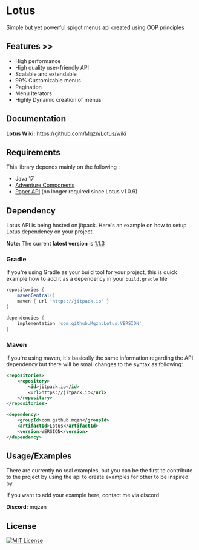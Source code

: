 # Lotus

Simple but yet powerful spigot menus api created using OOP principles

## Features >>

- High performance
- High quality user-friendly API
- Scalable and extendable
- 99% Customizable menus
- Pagination
- Menu Iterators
- Highly Dynamic creation of menus

## Documentation

**Lotus Wiki:** https://github.com/Mqzn/Lotus/wiki

## Requirements

This library depends mainly on the following :

- Java 17
- [Adventure Components](https://docs.advntr.dev/getting-started.html)
- [Paper API](https://docs.papermc.io/) (no longer required since Lotus v1.0.9) 

## Dependency

Lotus API is being hosted on jitpack. Here's an example on how to setup
Lotus dependency on your project.

**Note:** The current **latest version** is [1.1.3](https://github.com/Mqzn/Lotus/releases/tag/1.1.3)

### Gradle

If you're using Gradle as your build tool for your project, this is quick example how to add it as a dependency in
your `build.gradle` file

```groovy
repositories {
    mavenCentral()
    maven { url 'https://jitpack.io' }
}

dependencies {
    implementation 'com.github.Mqzn:Lotus:VERSION'
}
```

### Maven

if you're using maven, it's basically the same information regarding the API dependency but there will be small changes
to the syntax as following:

```xml
<repositories>
    <repository>
        <id>jitpack.io</id>
        <url>https://jitpack.io</url>
    </repository>
</repositories>

<dependency>
    <groupId>com.github.mqzn</groupId>
    <artifactId>Lotus</artifactId>
    <version>VERSION</version>
</dependency>
```

## Usage/Examples

There are currently no real examples, but you can be the first to contribute to the project by using the api to create
examples for other to be inspired by.

If you want to add your example here, contact me via discord

**Discord:** mqzen

## License

[![MIT License](https://img.shields.io/badge/License-MIT-green.svg)](https://choosealicense.com/licenses/mit/)
